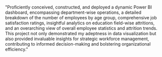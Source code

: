 "Proficiently conceived, constructed, and deployed a dynamic Power BI dashboard, encompassing department-wise operations, a detailed breakdown of the number of employees by age group, comprehensive job satisfaction ratings, insightful analytics on education field-wise attritions, and an overarching view of overall employee statistics and attrition trends. This project not only demonstrated my adeptness in data visualization but also provided invaluable insights for strategic workforce management, contributing to informed decision-making and bolstering organizational efficiency."

